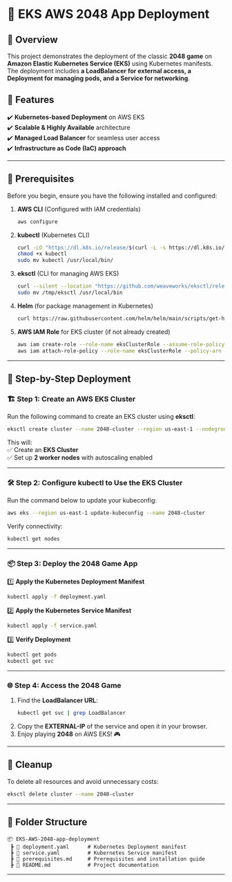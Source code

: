 # 📌 EKS AWS 2048 App Deployment  

## 📝 Overview  
This project demonstrates the deployment of the classic **2048 game** on **Amazon Elastic Kubernetes Service (EKS)** using Kubernetes manifests. The deployment includes **a LoadBalancer for external access, a Deployment for managing pods, and a Service for networking**.  

## 🚀 Features  
✔️ **Kubernetes-based Deployment** on AWS EKS  
✔️ **Scalable & Highly Available** architecture  
✔️ **Managed Load Balancer** for seamless user access  
✔️ **Infrastructure as Code (IaC) approach**  

---

## 🔧 Prerequisites  

Before you begin, ensure you have the following installed and configured:  

1. **AWS CLI** (Configured with IAM credentials)  
   ```sh
   aws configure
   ```  
2. **kubectl** (Kubernetes CLI)  
   ```sh
   curl -LO "https://dl.k8s.io/release/$(curl -L -s https://dl.k8s.io/release/stable.txt)/bin/linux/amd64/kubectl"
   chmod +x kubectl
   sudo mv kubectl /usr/local/bin/
   ```  
3. **eksctl** (CLI for managing AWS EKS)  
   ```sh
   curl --silent --location "https://github.com/weaveworks/eksctl/releases/latest/download/eksctl_$(uname -s)_amd64.tar.gz" | tar xz -C /tmp
   sudo mv /tmp/eksctl /usr/local/bin
   ```  
4. **Helm** (for package management in Kubernetes)  
   ```sh
   curl https://raw.githubusercontent.com/helm/helm/main/scripts/get-helm-3 | bash
   ```  
5. **AWS IAM Role** for EKS cluster (if not already created)  
   ```sh
   aws iam create-role --role-name eksClusterRole --assume-role-policy-document file://eks-trust-policy.json
   aws iam attach-role-policy --role-name eksClusterRole --policy-arn arn:aws:iam::aws:policy/AmazonEKSClusterPolicy
   ```  

---

## 📌 Step-by-Step Deployment  

### 🏗️ Step 1: Create an AWS EKS Cluster  

Run the following command to create an EKS cluster using **eksctl**:  

```sh
eksctl create cluster --name 2048-cluster --region us-east-1 --nodegroup-name standard-workers --node-type t3.medium --nodes 2 --nodes-min 1 --nodes-max 3 --managed
```  

This will:  
✅ Create an **EKS Cluster**  
✅ Set up **2 worker nodes** with autoscaling enabled  

---

### 🛠️ Step 2: Configure kubectl to Use the EKS Cluster  

Run the command below to update your kubeconfig:  

```sh
aws eks --region us-east-1 update-kubeconfig --name 2048-cluster
```  

Verify connectivity:  

```sh
kubectl get nodes
```  

---

### 📦 Step 3: Deploy the 2048 Game App  

1️⃣ **Apply the Kubernetes Deployment Manifest**  

```sh
kubectl apply -f deployment.yaml
```  

2️⃣ **Apply the Kubernetes Service Manifest**  

```sh
kubectl apply -f service.yaml
```  

3️⃣ **Verify Deployment**  

```sh
kubectl get pods
kubectl get svc
```  

---

### 🌐 Step 4: Access the 2048 Game  

1. Find the **LoadBalancer URL**:  
   ```sh
   kubectl get svc | grep LoadBalancer
   ```  
2. Copy the **EXTERNAL-IP** of the service and open it in your browser.  
3. Enjoy playing **2048** on AWS EKS! 🎮  

---

## 🛑 Cleanup  

To delete all resources and avoid unnecessary costs:  

```sh
eksctl delete cluster --name 2048-cluster
```  

---

## 📌 Folder Structure  

```
📦 EKS-AWS-2048-app-deployment
 ┣ 📜 deployment.yaml      # Kubernetes Deployment manifest
 ┣ 📜 service.yaml         # Kubernetes Service manifest
 ┣ 📜 prerequisites.md     # Prerequisites and installation guide
 ┣ 📜 README.md            # Project documentation
```

---


